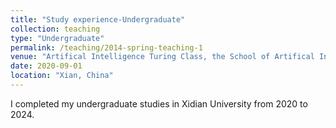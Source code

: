 ```yaml
---
title: "Study experience-Undergraduate"
collection: teaching
type: "Undergraduate"
permalink: /teaching/2014-spring-teaching-1
venue: "Artifical Intelligence Turing Class, the School of Artifical Intelligence, Xidian University"
date: 2020-09-01
location: "Xian, China"
---
```


I completed my undergraduate studies in Xidian University from 2020 to 2024.